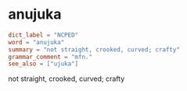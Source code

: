 # anujuka

``` toml
dict_label = "NCPED"
word = "anujuka"
summary = "not straight, crooked, curved; crafty"
grammar_comment = "mfn."
see_also = ["ujuka"]
```

not straight, crooked, curved; crafty

